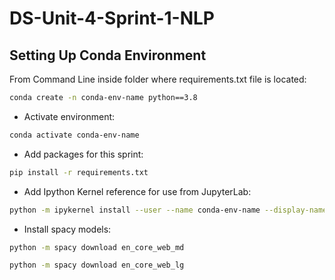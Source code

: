 # DS-Unit-4-Sprint-1-NLP

## Setting Up Conda Environment

From Command Line inside folder where requirements.txt file is located:
```sh
conda create -n conda-env-name python==3.8
```
- Activate environment:
```sh
conda activate conda-env-name
```
- Add packages for this sprint:
```sh
pip install -r requirements.txt
```
- Add Ipython Kernel reference for use from JupyterLab:
```sh
python -m ipykernel install --user --name conda-env-name --display-name "U4-S1-NLP (Python3)"
```
- Install spacy models:
```sh
python -m spacy download en_core_web_md
```
```sh
python -m spacy download en_core_web_lg
```
